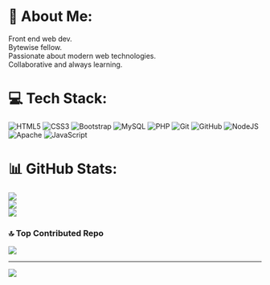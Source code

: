 # 💫 About Me:
Front end web dev.<br>Bytewise fellow.<br>Passionate about modern web technologies.<br>Collaborative and always learning.


# 💻 Tech Stack:
![HTML5](https://img.shields.io/badge/html5-%23E34F26.svg?style=for-the-badge&logo=html5&logoColor=white) ![CSS3](https://img.shields.io/badge/css3-%231572B6.svg?style=for-the-badge&logo=css3&logoColor=white) ![Bootstrap](https://img.shields.io/badge/bootstrap-%238511FA.svg?style=for-the-badge&logo=bootstrap&logoColor=white) ![MySQL](https://img.shields.io/badge/mysql-4479A1.svg?style=for-the-badge&logo=mysql&logoColor=white) ![PHP](https://img.shields.io/badge/php-%23777BB4.svg?style=for-the-badge&logo=php&logoColor=white) ![Git](https://img.shields.io/badge/git-%23F05033.svg?style=for-the-badge&logo=git&logoColor=white) ![GitHub](https://img.shields.io/badge/github-%23121011.svg?style=for-the-badge&logo=github&logoColor=white) ![NodeJS](https://img.shields.io/badge/node.js-6DA55F?style=for-the-badge&logo=node.js&logoColor=white) ![Apache](https://img.shields.io/badge/apache-%23D42029.svg?style=for-the-badge&logo=apache&logoColor=white) ![JavaScript](https://img.shields.io/badge/javascript-%23323330.svg?style=for-the-badge&logo=javascript&logoColor=%23F7DF1E)
# 📊 GitHub Stats:
![](https://github-readme-stats.vercel.app/api?username=Ccybertron&theme=gruvbox&hide_border=false&include_all_commits=false&count_private=false)<br/>
![](https://github-readme-streak-stats.herokuapp.com/?user=Ccybertron&theme=gruvbox&hide_border=false)<br/>
![](https://github-readme-stats.vercel.app/api/top-langs/?username=Ccybertron&theme=gruvbox&hide_border=false&include_all_commits=false&count_private=false&layout=compact)



### 🔝 Top Contributed Repo
![](https://github-contributor-stats.vercel.app/api?username=Ccybertron&limit=5&theme=dark&combine_all_yearly_contributions=true)

---
[![](https://visitcount.itsvg.in/api?id=Ccybertron&icon=0&color=0)](https://visitcount.itsvg.in)

<!-- Proudly created with GPRM ( https://gprm.itsvg.in ) -->
